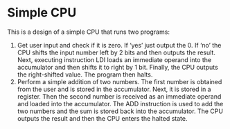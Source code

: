 # Simple CPU

This is a design of a simple CPU that runs two programs:
1. Get user input and check if it is zero. If ‘yes’ just output the 0. If ‘no’ the 
CPU shifts the input number left by 2 bits and then outputs the result. Next, executing instruction LDI 
loads an immediate operand into the accumulator and then shifts it to right by 1 bit. Finally, the CPU 
outputs the right-shifted value. The program then halts.
2. Perform a simple addition of two numbers. The first number is obtained from the user and is 
stored in the accumulator. Next, it is stored in a register. Then the second number is received 
as an immediate operand and loaded into the accumulator. The ADD instruction is used to add the two 
numbers and the sum is stored back into the accumulator. The CPU outputs the result and then the CPU 
enters the halted state.

